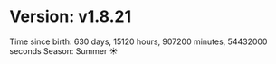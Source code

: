 # Version: v1.8.21
Time since birth: 630 days, 15120 hours, 907200 minutes, 54432000 seconds
Season: Summer ☀️
